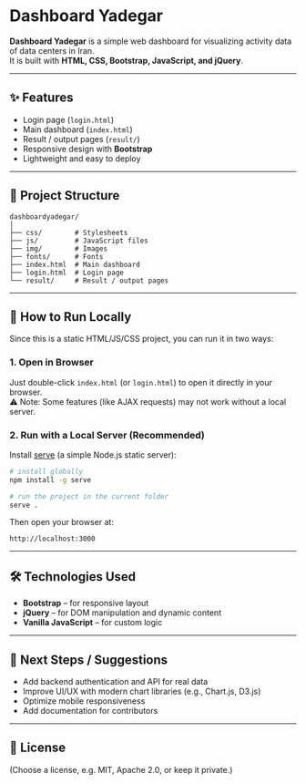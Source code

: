 # Dashboard Yadegar

**Dashboard Yadegar** is a simple web dashboard for visualizing activity data of data centers in Iran.  
It is built with **HTML, CSS, Bootstrap, JavaScript, and jQuery**.

---

## ✨ Features

- Login page (`login.html`)  
- Main dashboard (`index.html`)  
- Result / output pages (`result/`)  
- Responsive design with **Bootstrap**  
- Lightweight and easy to deploy  

---

## 📂 Project Structure

```
dashboardyadegar/
│
├── css/        # Stylesheets
├── js/         # JavaScript files
├── img/        # Images
├── fonts/      # Fonts
├── index.html  # Main dashboard
├── login.html  # Login page
└── result/     # Result / output pages
```

---

## 🚀 How to Run Locally

Since this is a static HTML/JS/CSS project, you can run it in two ways:

### 1. Open in Browser
Just double-click `index.html` (or `login.html`) to open it directly in your browser.  
⚠️ Note: Some features (like AJAX requests) may not work without a local server.

### 2. Run with a Local Server (Recommended)

Install [serve](https://www.npmjs.com/package/serve) (a simple Node.js static server):

```bash
# install globally
npm install -g serve

# run the project in the current folder
serve .
```

Then open your browser at:

```
http://localhost:3000
```

---

## 🛠 Technologies Used

- **Bootstrap** – for responsive layout  
- **jQuery** – for DOM manipulation and dynamic content  
- **Vanilla JavaScript** – for custom logic  

---

## 📌 Next Steps / Suggestions

- Add backend authentication and API for real data  
- Improve UI/UX with modern chart libraries (e.g., Chart.js, D3.js)  
- Optimize mobile responsiveness  
- Add documentation for contributors  

---

## 📄 License

(Choose a license, e.g. MIT, Apache 2.0, or keep it private.)  
